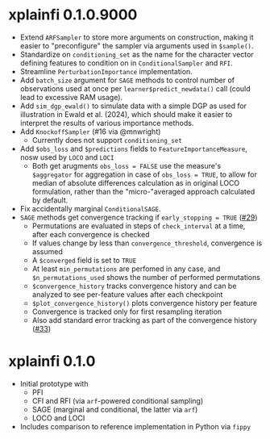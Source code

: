 # xplainfi 0.1.0.9000

- Extend `ARFSampler` to store more arguments on construction, making it easier to "preconfigure" the sampler via arguments used in `$sample()`.
- Standardize on `conditioning_set` as the name for the character vector defining features to condition on in `ConditionalSampler` and `RFI`.
- Streamline `PerturbationImportance` implementation.
- Add `batch_size` argument for `SAGE` methods to control number of observations used at once per `learner$predict_newdata()` call (could lead to excessive RAM usage). 
- Add `sim_dgp_ewald()` to simulate data with a simple DGP as used for illustration in Ewald et al. (2024), which should make it easier to interpret the results of various importance methods.
- Add `KnockoffSampler` (#16 via @mnwright)
  - Currently does not support `conditioning_set`
- Add `$obs_loss` and `$predictions` fields to `FeatureImportanceMeasure`, nosw used by `LOCO` and `LOCI`
  - Both get arugments `obs_loss = FALSE` use the measure's `$aggregator` for aggregation in case of `obs_loss = TRUE`, to allow for  median of absolute differences calculation as in original LOCO formulation, rather than the "micro-"averaged approach calculated by default.
- Fix accidentally marginal `ConditionalSAGE`.
- `SAGE` methods get convergence tracking if `early_stopping = TRUE` ([#29](https://github.com/jemus42/xplainfi/pull/29))
  - Permutations are evaluated in steps of `check_interval` at a time, after each convergence is checked
  - If values change by less than `convergence_threshold`, convergence is assumed
  - A `$converged` field is set to `TRUE`
  - At least `min_permutations` are perfomed in any case, and `$n_permutations_used` shows the number of performed permutations
  - `$convergence_history` tracks convergence history and can be analyzed to see per-feature values after each checkpoint
  -  `$plot_convergence_history()` plots convergence history per feature
  -  Convergence is tracked only for first resampling iteration
  -  Also add standard error tracking as part of the convergence history ([#33](https://github.com/jemus42/xplainfi/pull/33))

# xplainfi 0.1.0

- Initial prototype with 
	- PFI
	- CFI and RFI (via `arf`-powered conditional sampling)
	- SAGE (marginal and conditional, the latter via `arf`)
	- LOCO and LOCI
- Includes comparison to reference implementation in Python via `fippy`
